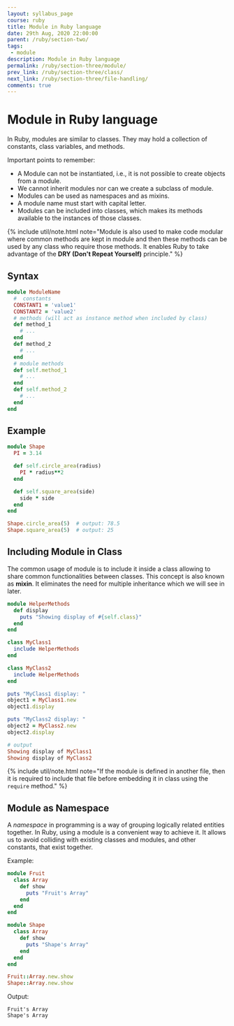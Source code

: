 ```yaml
---
layout: syllabus_page
course: ruby
title: Module in Ruby language
date: 29th Aug, 2020 22:00:00
parent: /ruby/section-two/
tags:
 - module
description: Module in Ruby language
permalink: /ruby/section-three/module/
prev_link: /ruby/section-three/class/
next_link: /ruby/section-three/file-handling/
comments: true
---
```


# Module in Ruby language

In Ruby, modules are similar to classes. They may hold a collection of constants, class variables, and methods.

Important points to remember:

- A Module can not be instantiated, i.e., it is not possible to create objects from a module.
- We cannot inherit modules nor can we create a subclass of module.
- Modules can be used as namespaces and as mixins.
- A module name must start with capital letter.
- Modules can be included into classes, which makes its methods available to the instances of those classes.

{% include util/note.html
    note="Module is also used to make code modular where common methods are kept in module and then these methods can be used by any class who require those methods. 
    It enables Ruby to take advantage of the <strong>DRY (Don't Repeat Yourself)</strong> principle."
%}

## Syntax

```ruby
module ModuleName
  #  constants
  CONSTANT1 = 'value1'
  CONSTANT2 = 'value2'
  # methods (will act as instance method when included by class)
  def method_1
    # ...
  end
  def method_2
    # ...
  end
  # module methods
  def self.method_1
    # ...
  end
  def self.method_2
    # ...
  end
end
```

## Example

```ruby
module Shape
  PI = 3.14

  def self.circle_area(radius)
    PI * radius**2
  end

  def self.square_area(side)
    side * side
  end
end

Shape.circle_area(5)  # output: 78.5
Shape.square_area(5)  # output: 25
```

## Including Module in Class

The common usage of module is to include it inside a class allowing to share common functionalities between classes.
This concept is also known as __mixin__.
It eliminates the need for multiple inheritance which we will see in later.

```ruby
module HelperMethods
  def display
    puts "Showing display of #{self.class}"
  end
end

class MyClass1
  include HelperMethods
end

class MyClass2
  include HelperMethods
end

puts "MyClass1 display: "
object1 = MyClass1.new
object1.display

puts "MyClass2 display: "
object2 = MyClass2.new
object2.display

# output
Showing display of MyClass1
Showing display of MyClass2
```

{% include util/note.html
    note="If the module is defined in another file, then it is required to include that file before embedding it in class using the `require` method."
%}

## Module as Namespace

A _namespace_ in programming is a way of grouping logically related entities together.
In Ruby, using a module is a convenient way to achieve it.
It allows us to avoid colliding with existing classes and modules, and other constants, that exist together.

Example:

```ruby
module Fruit
  class Array
    def show
      puts "Fruit's Array"
    end
  end
end

module Shape
  class Array
    def show
      puts "Shape's Array"
    end
  end
end

Fruit::Array.new.show
Shape::Array.new.show
```

Output:

```
Fruit's Array
Shape's Array
```
